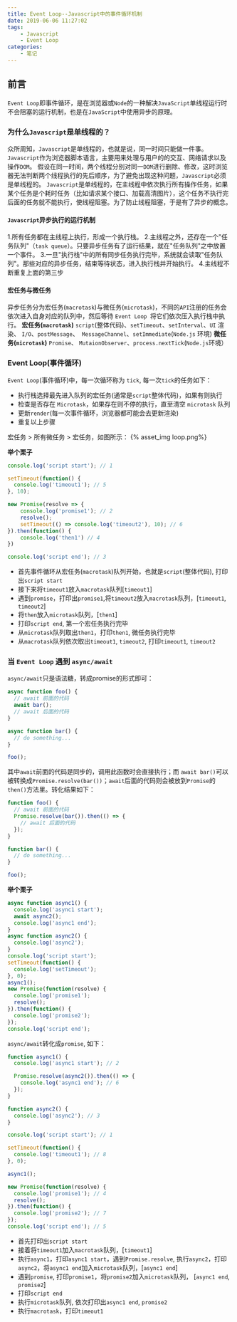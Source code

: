 ```yaml
---
title: Event Loop--Javascript中的事件循环机制
date: 2019-06-06 11:27:02
tags:
    - Javascript
    - Event Loop
categories:
    - 笔记
---
```

## 前言
`Event Loop`即事件循环，是在浏览器或`Node`的一种解决`JavaScript`单线程运行时不会阻塞的运行机制，也是在`JavaScript`中使用异步的原理。

### 为什么`Javascript`是单线程的？
众所周知，`Javascript`是单线程的，也就是说，同一时间只能做一件事。`Javascript`作为浏览器脚本语言，主要用来处理与用户的的交互、网络请求以及操作`DOM`。
假设在同一时间，两个线程分别对同一`DOM`进行删除、修改，这时浏览器无法判断两个线程执行的先后顺序，为了避免出现这种问题，`Javascript`必须是单线程的。
`Javascript`是单线程的，在主线程中依次执行所有操作任务，如果某个任务是个耗时任务（比如请求某个接口、加载高清图片），这个任务不执行完后面的任务就不能执行，使线程阻塞。为了防止线程阻塞，于是有了异步的概念。

#### `Javascript`异步执行的运行机制
1.所有任务都在主线程上执行，形成一个执行栈。
2.主线程之外，还存在一个"任务队列"（`task queue`）。只要异步任务有了运行结果，就在"任务队列"之中放置一个事件。
3.一旦"执行栈"中的所有同步任务执行完毕，系统就会读取"任务队列"。那些对应的异步任务，结束等待状态，进入执行栈并开始执行。
4.主线程不断重复上面的第三步
<!-- more -->

#### 宏任务与微任务
异步任务分为宏任务(`macrotask`)与微任务(`microtask`)，不同的`API`注册的任务会依次进入自身对应的队列中，然后等待 `Event Loop `将它们依次压入执行栈中执行。
**宏任务(`macrotask`)**
`script`(整体代码)、`setTimeout`、`setInterval`、`UI` 渲染、 `I/O`、`postMessage`、` MessageChannel`、`setImmediate`(`Node.js` 环境)
**微任务(`microtask`)**
`Promise`、 `MutaionObserver`、`process.nextTick`(`Node.js`环境）

### Event Loop(事件循环)
`Event Loop`(事件循环)中，每一次循环称为 `tick`, 每一次`tick`的任务如下：
- 执行栈选择最先进入队列的宏任务(通常是`script`整体代码)，如果有则执行
- 检查是否存在 `Microtask`，如果存在则不停的执行，直至清空 `microtask` 队列
- 更新`render`(每一次事件循环，浏览器都可能会去更新渲染)
- 重复以上步骤
  
宏任务 > 所有微任务 > 宏任务，如图所示：
{% asset_img loop.png%}

**举个栗子**
```javascript
console.log('script start'); // 1

setTimeout(function() {
  console.log('timeout1'); // 5
}, 10);

new Promise(resolve => {
    console.log('promise1'); // 2
    resolve();
    setTimeout(() => console.log('timeout2'), 10); // 6
}).then(function() {
    console.log('then1') // 4
})

console.log('script end'); // 3
```
- 首先事件循环从宏任务(`macrotask`)队列开始，也就是`script`(整体代码), 打印出`script start`
- 接下来将`timeout1`放入`macrotask`队列[`timeout1`]
- 遇到`promise`，打印出`promise1`,将`timeout2`放入`macrotask`队列，[`timeout1`, `timeout2`]
- 将`then`放入`microtask`队列，[`then1`]
- 打印`script end`, 第一个宏任务执行完毕
- 从`microtask`队列取出`then1`，打印`then1`, 微任务执行完毕
- 从`macrotask`队列依次取出`timeout1`, `timeout2`, 打印`timeout1`, `timeout2`

### 当 `Event Loop` 遇到 `async/await`
`async/await`只是语法糖，转成promise的形式即可：
```javascript
async function foo() {
  // await 前面的代码
  await bar();
  // await 后面的代码
}

async function bar() {
  // do something...
}

foo();
```
其中`await`前面的代码是同步的，调用此函数时会直接执行；而 `await bar()`可以被转换成`Promise.resolve(bar())`；`await`后面的代码则会被放到`Promise`的`then()`方法里。转化结果如下：
```javascript
function foo() {
  // await 前面的代码
  Promise.resolve(bar()).then(() => {
    // await 后面的代码
  });
}

function bar() {
  // do something...
}

foo();
```
**举个栗子**
```javascript
async function async1() {
  console.log('async1 start');
  await async2();
  console.log('async1 end');
}
async function async2() {
  console.log('async2');
}
console.log('script start');
setTimeout(function() {
  console.log('setTimeout');
}, 0);
async1();
new Promise(function(resolve) {
  console.log('promise1');
  resolve();
}).then(function() {
  console.log('promise2');
});
console.log('script end');
```
`async/await`转化成`promise`, 如下：

```javascript
function async1() {
  console.log('async1 start'); // 2

  Promise.resolve(async2()).then(() => {
    console.log('async1 end'); // 6
  });
}

function async2() {
  console.log('async2'); // 3
}

console.log('script start'); // 1

setTimeout(function() {
  console.log('timeout1'); // 8
}, 0);

async1();

new Promise(function(resolve) {
  console.log('promise1'); // 4
  resolve();
}).then(function() {
  console.log('promise2'); // 7
});
console.log('script end'); // 5
```
- 首先打印出`script start`
- 接着将`timeout1`加入`macrotask`队列，[`timeout1`]
- 执行`async1`，打印`async1 start`，遇到`Promise.resolve`, 执行`async2`，打印`async2`，将`async1 end`加入`microtask`队列，[`async1 end`]
- 遇到`promise`, 打印`promise1`，将`promise2`加入`microtask`队列， [`async1 end`, `promise2`]
- 打印`script end`
- 执行`microtask`队列, 依次打印出`async1 end`, `promise2`
- 执行`macrotask`，打印`timeout1`
